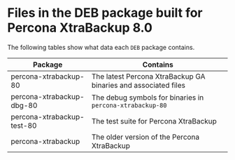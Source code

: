 # Files in the DEB package built for Percona XtraBackup 8.0

The following tables show what data each `DEB` package contains.

|Package|Contains|
|--- |--- |
|percona-xtrabackup-80|The latest Percona XtraBackup GA binaries and associated files|
|percona-xtrabackup-dbg-80|The debug symbols for binaries in `percona-xtrabackup-80`|
|percona-xtrabackup-test-80|The test suite for Percona XtraBackup|
|percona-xtrabackup|The older version of the Percona XtraBackup|